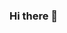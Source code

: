 ### Hi there 👋

<!--
**yusufazizmustofa/yusufazizmustofa** is a ✨ _special_ ✨ repository because its `README.md` (this file) appears on your GitHub profile.

Here are some ideas to get you started:

- 🔭 I’m currently dedicated myself to bug hunting
- 🌱 I’m currently learning Kali Linux With Penetration Testing
- 👯 I’m a Lifelong learning
- 🤔 I’m looking for fun
- 💬 Let's discuss anything
- 📫 How to reach me: IG:_yusuf973
- ⚡ Fun fact: ...
-->
